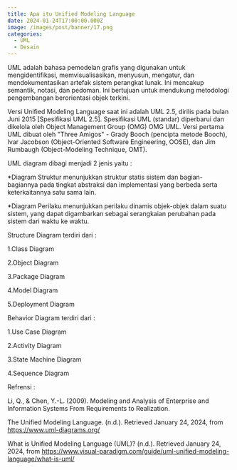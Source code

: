 ```yaml
---
title: Apa itu Unified Modeling Language
date: 2024-01-24T17:00:00.000Z
image: /images/post/banner/17.png
categories:
  - UML
  - Desain
---
```


UML adalah bahasa pemodelan grafis yang digunakan untuk mengidentifikasi, memvisualisasikan, menyusun, mengatur, dan mendokumentasikan artefak sistem perangkat lunak. Ini mencakup semantik, notasi, dan pedoman. Ini bertujuan untuk mendukung metodologi pengembangan berorientasi objek terkini.

Versi Unified Modeling Language saat ini adalah UML 2.5, dirilis pada bulan Juni 2015 [Spesifikasi UML 2.5]. Spesifikasi UML (standar) diperbarui dan dikelola oleh Object Management Group (OMG) OMG UML. Versi pertama UML dibuat oleh "Three Amigos" - Grady Booch (pencipta metode Booch), Ivar Jacobson (Object-Oriented Software Engineering, OOSE), dan Jim Rumbaugh (Object-Modeling Technique, OMT).

UML diagram dibagi menjadi 2 jenis yaitu :

*Diagram Struktur menunjukkan struktur statis sistem dan bagian-bagiannya pada tingkat abstraksi dan implementasi yang berbeda serta keterkaitannya satu sama lain.

*Diagram Perilaku menunjukkan perilaku dinamis objek-objek dalam suatu sistem, yang dapat digambarkan sebagai serangkaian perubahan pada sistem dari waktu ke waktu.

Structure Diagram terdiri dari :

1.Class Diagram

2.Object Diagram

3.Package Diagram

4.Model Diagram

5.Deployment Diagram


Behavior Diagram terdiri dari :

1.Use Case Diagram

2.Activity Diagram

3.State Machine Diagram

4.Sequence Diagram


Refrensi  :

Li, Q., & Chen, Y.-L. (2009). Modeling and Analysis of Enterprise and Information Systems From Requirements to Realization.

The Unified Modeling Language. (n.d.). Retrieved January 24, 2024, from https://www.uml-diagrams.org/

What is Unified Modeling Language (UML)? (n.d.). Retrieved January 24, 2024, from https://www.visual-paradigm.com/guide/uml-unified-modeling-language/what-is-uml/
